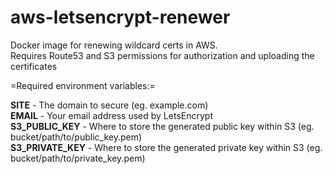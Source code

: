 # aws-letsencrypt-renewer
Docker image for renewing wildcard certs in AWS.  
Requires Route53 and S3 permissions for authorization and uploading the certificates

=Required environment variables:=

**SITE** - The domain to secure (eg. example.com)  
**EMAIL** - Your email address used by LetsEncrypt  
**S3_PUBLIC_KEY** - Where to store the generated public key within S3 (eg. bucket/path/to/public_key.pem)  
**S3_PRIVATE_KEY** - Where to store the generated private key within S3 (eg. bucket/path/to/private_key.pem)  
